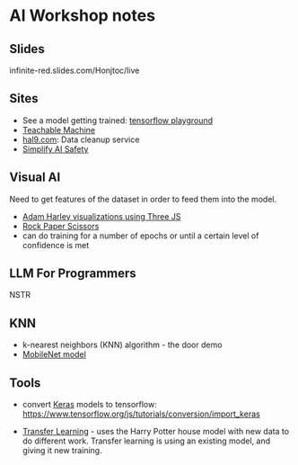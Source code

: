 # AI Workshop notes

## Slides

infinite-red.slides.com/Honjtoc/live

## Sites

- See a model getting trained: [tensorflow playground](https://playground.tensorflow.org/#activation=tanh&batchSize=10&dataset=circle&regDataset=reg-plane&learningRate=0.03&regularizationRate=0&noise=0&networkShape=4,2&seed=0.59943&showTestData=false&discretize=false&percTrainData=50&x=true&y=true&xTimesY=false&xSquared=false&ySquared=false&cosX=false&sinX=false&cosY=false&sinY=false&collectStats=false&problem=classification&initZero=false&hideText=false)
- [Teachable Machine](https://teachablemachine.withgoogle.com/)
- [hal9.com](https://hal9.com/): Data cleanup service
- [Simplify AI Safety](https://checks.google.com/ai-safety/)

## Visual AI

Need to get features of the dataset in order to feed them into the model.

- [Adam Harley visualizations using Three JS](https://adamharley.com/nn_vis)
- [Rock Paper Scissors](rps-tfjs-training.netlify.app)
- can do training for a number of epochs or until a certain level of confidence is met

## LLM For Programmers

NSTR

## KNN

- k-nearest neighbors (KNN) algorithm - the door demo
- [MobileNet model](https://keras.io/api/applications/mobilenet/)

## Tools

- convert [Keras](https://keras.io/api/applications/#usage-examples-for-image-classification-models) models to tensorflow: https://www.tensorflow.org/js/tutorials/conversion/import_keras

- [Transfer Learning](https://aisortinghat.com/transfer/) - uses the Harry Potter house model with new data to do different work.  Transfer learning is using an existing model, and giving it new training.
